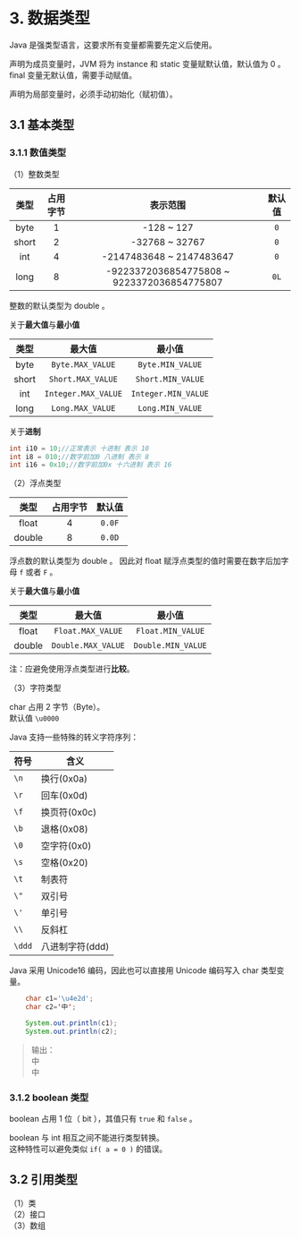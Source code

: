 # 3. 数据类型

Java 是强类型语言，这要求所有变量都需要先定义后使用。  

声明为成员变量时，JVM 将为 instance 和 static 变量赋默认值，默认值为 0 。final 变量无默认值，需要手动赋值。  

声明为局部变量时，必须手动初始化（赋初值）。  

## 3.1 基本类型

### 3.1.1 数值类型  

（1）整数类型  

类型 | 占用字节 | 表示范围 | 默认值 
:---:|:------:|:-----:|:---:|
byte | 1 | -128 ~ 127 | ```0```
short | 2 | -32768 ~ 32767 | ```0```
int | 4 | -2147483648 ~ 2147483647 | ```0```
long | 8 | -9223372036854775808 ~ 9223372036854775807 | ```0L```

整数的默认类型为 double 。

关于**最大值**与**最小值**

类型 | 最大值 | 最小值
:--: | :---: | :----:
byte | ```Byte.MAX_VALUE``` | ```Byte.MIN_VALUE```
short | ```Short.MAX_VALUE``` | ```Short.MIN_VALUE```
int | ```Integer.MAX_VALUE``` | ```Integer.MIN_VALUE```
long | ```Long.MAX_VALUE``` | ```Long.MIN_VALUE```

关于**进制**

```java
int i10 = 10;//正常表示 十进制 表示 10
int i8 = 010;//数字前加0 八进制 表示 8
int i16 = 0x10;//数字前加0x 十六进制 表示 16
```

（2）浮点类型  

类型 | 占用字节 | 默认值
:---:|:-----:|:---:
float | 4 | ```0.0F```
double | 8 | ```0.0D```

浮点数的默认类型为 double 。
因此对 float 赋浮点类型的值时需要在数字后加字母 ```f``` 或者 ```F``` 。

关于**最大值**与**最小值**

类型 | 最大值 | 最小值
:--: | :---: | :----:
float | ```Float.MAX_VALUE``` | ```Float.MIN_VALUE```
double | ```Double.MAX_VALUE``` | ```Double.MIN_VALUE```

注：应避免使用浮点类型进行**比较**。

（3）字符类型

char 占用 2 字节（Byte）。  
默认值 ```\u0000```  

Java 支持一些特殊的转义字符序列：

符号 | 含义
---|---
 ```\n``` | 换行(0x0a)
 ```\r``` | 回车(0x0d)
 ```\f``` | 换页符(0x0c)
 ```\b``` | 退格(0x08)
 ```\0``` | 空字符(0x0)
 ```\s``` | 空格(0x20)
 ```\t``` | 制表符
 ```\"``` | 双引号
 ```\'``` | 单引号
 ```\\``` | 反斜杠
 ```\ddd``` | 八进制字符(ddd)

Java 采用 Unicode16 编码，因此也可以直接用 Unicode 编码写入 char 类型变量。  

```java
    char c1='\u4e2d';
    char c2='中';

    System.out.println(c1);
    System.out.println(c2);
```

> 输出：  
> 中  
> 中  

### 3.1.2 boolean 类型

boolean 占用 1 位（ bit ），其值只有 ```true``` 和 ```false``` 。

boolean 与 int 相互之间不能进行类型转换。  
这种特性可以避免类似 ```if( a = 0 )``` 的错误。  

## 3.2 引用类型

（1）类  
（2）接口  
（3）数组  
